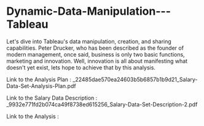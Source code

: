 # Dynamic-Data-Manipulation---Tableau
Let's dive into Tableau's data manipulation, creation, and sharing capabilities. Peter Drucker, who has been described as the founder of modern management, once said, business is only two basic functions, marketing and innovation. Well, innovation is all about manifesting what doesn't yet exist, lets hope to achieve that by this analysis.


Link to the Analysis Plan : _22485dae570ea24603b5b6857b1b9d21_Salary-Data-Set-Analysis-Plan.pdf

Link to the Salary Data Description : _9932e771fd2b074ca49f8738ed615256_Salary-Data-Set-Description-2.pdf

Link to the Analysis : 
